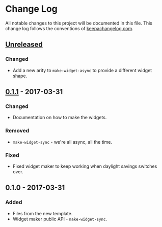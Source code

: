 # Change Log
All notable changes to this project will be documented in this file. This change log follows the conventions of [keepachangelog.com](http://keepachangelog.com/).

## [Unreleased]
### Changed
- Add a new arity to `make-widget-async` to provide a different widget shape.

## [0.1.1] - 2017-03-31
### Changed
- Documentation on how to make the widgets.

### Removed
- `make-widget-sync` - we're all async, all the time.

### Fixed
- Fixed widget maker to keep working when daylight savings switches over.

## 0.1.0 - 2017-03-31
### Added
- Files from the new template.
- Widget maker public API - `make-widget-sync`.

[Unreleased]: https://github.com/your-name/clj-swing/compare/0.1.1...HEAD
[0.1.1]: https://github.com/your-name/clj-swing/compare/0.1.0...0.1.1
